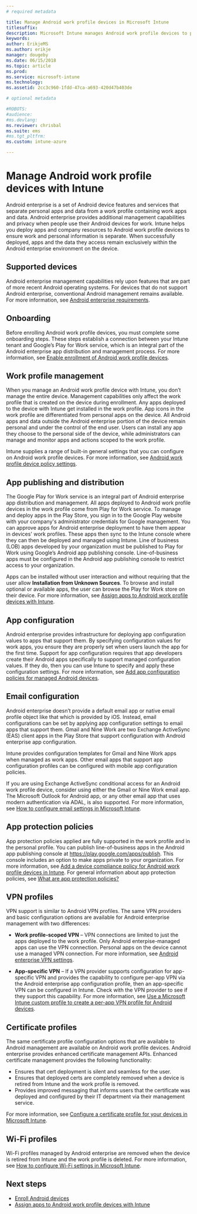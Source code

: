 ```yaml
---
# required metadata

title: Manage Android work profile devices in Microsoft Intune
titlesuffix: 
description: Microsoft Intune manages Android work profile devices to provide additional management capabilities and privacy when people use their Android devices for work.
keywords:
author: ErikjeMS 
ms.author: erikje
manager: dougeby
ms.date: 06/15/2018
ms.topic: article
ms.prod:
ms.service: microsoft-intune
ms.technology:
ms.assetid: 2cc3c960-1fdd-47ca-a693-420d47b403de

# optional metadata

#ROBOTS:
#audience:
#ms.devlang:
ms.reviewer: chrisbal
ms.suite: ems
#ms.tgt_pltfrm:
ms.custom: intune-azure

---
```


# Manage Android work profile devices with Intune

Android enterprise is a set of Android device features and services that separate personal apps and data from a work profile containing work apps and data. Android enterprise provides additional management capabilities and privacy when people use their Android devices for work. Intune helps you deploy apps and company resources to Android work profile devices to ensure work and personal information is separate. When successfully deployed, apps and the data they access remain exclusively within the Android enterprise environment on the device.

## Supported devices

Android enterprise management capabilities rely upon features that are part of more recent Android operating systems. For devices that do not support Android enterprise, conventional Android management remains available. For more information, see [Android enterprise requirements](https://support.google.com/work/android/answer/6174145?hl=en&ref_topic=6151012).

## Onboarding

Before enrolling Android work profile devices, you must complete some onboarding steps. These steps establish a connection between your Intune tenant and Google’s Play for Work service, which is an integral part of the Android enterprise app distribution and management process. For more information, see [Enable enrollment of Android work profile devices](android-work-profile-enroll.md).

## Work profile management

When you manage an Android work profile device with Intune, you don’t manage the entire device. Management capabilities only affect the work profile that is created on the device during enrollment. Any apps deployed to the device with Intune get installed in the work profile. App icons in the work profile are differentiated from personal apps on the device. All Android apps and data outside the Android enterprise portion of the device remain personal and under the control of the end user. Users can install any app they choose to the personal side of the device, while administrators can manage and monitor apps and actions scoped to the work profile.

Intune supplies a range of built-in general settings that you can configure on Android work profile devices. For more information, see [Android work profile device policy settings](compliance-policy-create-android-for-work.md).

## App publishing and distribution

The Google Play for Work service is an integral part of Android enterprise app distribution and management. All apps deployed to Android work profile devices in the work profile come from Play for Work service. To manage and deploy apps in the Play Store, you sign in to the Google Play website with your company's administrator credentials for Google management. You can approve apps for Android enterprise deployment to have them appear in devices' work profiles. These apps then sync to the Intune console where they can then be deployed and managed using Intune. Line of business (LOB) apps developed by your organization must be published to Play for Work using Google’s Android app publishing console. Line-of-business apps must be configured in the Android app publishing console to restrict access to your organization.

Apps can be installed without user interaction and without requiring that the user allow **Installation from Unknown Sources**. To browse and install optional or available apps, the user can browse the Play for Work store on their device. For more information, see [Assign apps to Android work profile devices with Intune](apps-add-android-for-work.md).

## App configuration

Android enterprise provides infrastructure for deploying app configuration values to apps that support them. By specifying configuration values for work apps, you ensure they are properly set when users launch the app for the first time. Support for app configuration requires that app developers create their Android apps specifically to support managed configuration values. If they do, then you can use Intune to specify and apply these configuration settings. For more information, see [Add app configuration policies for managed Android devices](app-configuration-policies-use-android.md).

## Email configuration

Android enterprise doesn’t provide a default email app or native email profile object like that which is provided by iOS. Instead, email configurations can be set by applying app configuration settings to email apps that support them. Gmail and Nine Work are two Exchange ActiveSync (EAS) client apps in the Play Store that support configuration with Android enterprise app configuration.

Intune provides configuration templates for Gmail and Nine Work apps when managed as work apps. Other email apps that support app configuration profiles can be configured with mobile app configuration policies.

If you are using Exchange ActiveSync conditional access for an Android work profile device, consider using either the Gmail or Nine Work email app. The Microsoft Outlook for Android app, or any other email app that uses modern authentication via ADAL, is also supported. For more information, see [How to configure email settings in Microsoft Intune](email-settings-configure.md).

## App protection policies

App protection policies applied are fully supported in the work profile and in the personal profile. You can publish line-of-business apps in the Android app publishing console at https://play.google.com/apps/publish. This console includes an option to make apps private to your organization. For more information, see [Add a device compliance policy for Android work profile devices in Intune](compliance-policy-create-android-for-work.md). For general information about app protection policies, see [What are app protection policies?](app-protection-policy.md)

## VPN profiles

VPN support is similar to Android VPN profiles. The same VPN providers and basic configuration options are available for Android enterprise management with two differences:

-  **Work profile-scoped VPN** – VPN connections are limited to just the apps deployed to the work profile. Only Android enterpise-managed apps can use the VPN connection. Personal apps on the device cannot use a managed VPN connection. For more information, see [Android enterprise VPN settings](vpn-settings-android.md#android-work-profile-device-vpn-settings).

-  **App-specific VPN** – If a VPN provider supports configuration for app-specific VPN and provides the capability to configure per-app VPN via the Android enterprise app configuration profile, then an app-specific VPN can be configured in Intune. Check with the VPN provider to see if they support this capability. For more information, see [Use a Microsoft Intune custom profile to create a per-app VPN profile for Android devices](android-pulse-secure-per-app-vpn.md).

## Certificate profiles

The same certificate profile configuration options that are available to Android management are available on Android work profile devices. Android enterprise provides enhanced certificate management APIs. Enhanced certificate management provides the following functionality:

-  Ensures that cert deployment is silent and seamless for the user.
-  Ensures that deployed certs are completely removed when a device is retired from Intune and the work profile is removed.
-  Provides improved messaging that informs users that the certificate was deployed and configured by their IT department via their management service.

For more information, see [Configure a certificate profile for your devices in Microsoft Intune](certificates-configure.md).

## Wi-Fi profiles

Wi-Fi profiles managed by Android enterprise are removed when the device is retired from Intune and the work profile is deleted. For more information, see [How to configure Wi-Fi settings in Microsoft Intune](wi-fi-settings-configure.md).

## Next steps
- [Enroll Android devices](android-enroll.md)
- [Assign apps to Android work profile devices with Intune](apps-add-android-for-work.md)